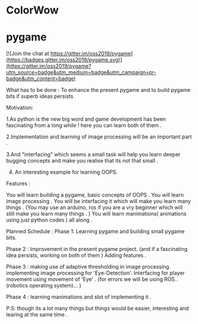 # ColorWow
# pygame


[![Join the chat at https://gitter.im/oss2019/pygame](https://badges.gitter.im/oss2019/pygame.svg)](https://gitter.im/oss2019/pygame?utm_source=badge&utm_medium=badge&utm_campaign=pr-badge&utm_content=badge)

What has to be done :
To enhance the present pygame and to build pygame bits if superb ideas persists

Motivation:

1.As python is the new big word and game development has been fascinating from a long while !
here you can learn both of them .

2.Implementation and learning of image processing will be an important part .

3.And "interfacing" which seems a small task will help you learn deeper bugging concepts and make you realise that its not that small .

4. An interesting example for learning OOPS.

Features :

You will learn building a pygame, basic concepts of OOPS .
You will learn image processing .
You will be interfacing it which will make you learn many things .
(You may use an arduino, ros if you are a vry beginner which will still make you learn many things . )
You will learn manimations( animations using just python codes ) all along .

Planned Schedule :
Phase 1:
Learning pygame and building small pygame bits.

Phase 2 :
Improvement in the present pygame project. (and if a fascinating idea persists, working on both of them )
Adding features .

Phase 3 :
making use of adaptive thresholding in image processing.
implementing image processing for 'Eye-Detection'.
Interfacing for player movement using movement of 'Eye' .
(for errors we will be using ROS..(robotics operating system)...  )

Phase 4 :
learning manimations
and slot of implementing it .

P.S: though its a lot many things but things would be easier, interesting and learing at the same time .



